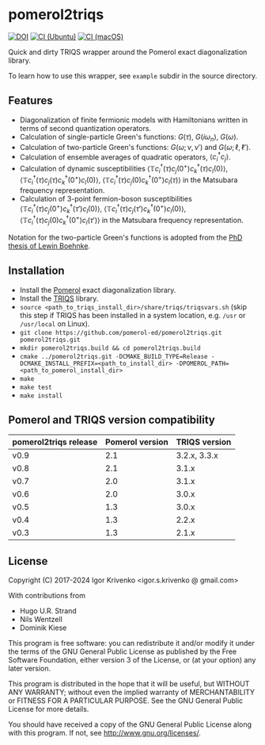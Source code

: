 pomerol2triqs
=============

[![DOI](https://zenodo.org/badge/DOI/10.5281/zenodo.5735413.svg)](https://doi.org/10.5281/zenodo.5735413)
[![CI (Ubuntu)](https://github.com/pomerol-ed/pomerol2triqs/actions/workflows/build-and-test-ubuntu.yml/badge.svg)](
https://github.com/pomerol-ed/pomerol2triqs/actions/workflows/build-and-test-ubuntu.yml)
[![CI (macOS)](https://github.com/pomerol-ed/pomerol2triqs/actions/workflows/build-and-test-macos.yml/badge.svg)](
https://github.com/pomerol-ed/pomerol2triqs/actions/workflows/build-and-test-macos.yml)


Quick and dirty TRIQS wrapper around the Pomerol exact diagonalization library.

To learn how to use this wrapper, see `example` subdir in the source directory.

Features
--------

* Diagonalization of finite fermionic models with Hamiltonians written in terms of second quantization operators.
* Calculation of single-particle Green's functions: $G(\tau)$, $G(i\omega_n)$, $G(\omega)$.
* Calculation of two-particle Green's functions: $G(\omega;\nu,\nu')$ and $G(\omega;\ell,\ell')$.
* Calculation of ensemble averages of quadratic operators, $\langle c^\dagger_i c_j \rangle$.
* Calculation of dynamic susceptibilities
  $\langle \mathbb{T} c^\dagger_i(\tau) c_j(0^+) c^\dagger_k(\tau) c_l(0) \rangle$,
  $\langle \mathbb{T} c^\dagger_i(\tau) c_j(\tau) c^\dagger_k(0^+) c_l(0) \rangle$,
  $\langle \mathbb{T} c^\dagger_i(\tau) c_j(0) c^\dagger_k(0^+) c_l(\tau) \rangle$
  in the Matsubara frequency representation.
* Calculation of 3-point fermion-boson susceptibilities
  $\langle \mathbb{T} c^\dagger_i(\tau) c_j(0^+) c^\dagger_k(\tau') c_l(0) \rangle$,
  $\langle \mathbb{T} c^\dagger_i(\tau) c_j(\tau') c^\dagger_k(0^+) c_l(0) \rangle$,
  $\langle \mathbb{T} c^\dagger_i(\tau) c_j(0) c^\dagger_k(0^+) c_l(\tau') \rangle$
  in the Matsubara frequency representation.

Notation for the two-particle Green's functions is adopted from the
[PhD thesis of Lewin Boehnke](http://ediss.sub.uni-hamburg.de/volltexte/2015/7325/pdf/Dissertation.pdf).

Installation
------------

- Install the [Pomerol](http://pomerol-ed.github.io/pomerol/) exact diagonalization library.
- Install the [TRIQS](http://triqs.github.io/triqs/latest/install.html) library.
- `source <path_to_triqs_install_dir>/share/triqs/triqsvars.sh`
  (skip this step if TRIQS has been installed in a system location, e.g. `/usr`
  or `/usr/local` on Linux).
- `git clone https://github.com/pomerol-ed/pomerol2triqs.git pomerol2triqs.git`
- `mkdir pomerol2triqs.build && cd pomerol2triqs.build`
- `cmake ../pomerol2triqs.git -DCMAKE_BUILD_TYPE=Release -DCMAKE_INSTALL_PREFIX=<path_to_install_dir> -DPOMEROL_PATH=<path_to_pomerol_install_dir>`
- `make`
- `make test`
- `make install`

Pomerol and TRIQS version compatibility
---------------------------------------

| pomerol2triqs release | Pomerol version | TRIQS version |
|-----------------------|-----------------|---------------|
| v0.9                  | 2.1             | 3.2.x, 3.3.x  |
| v0.8                  | 2.1             | 3.1.x         |
| v0.7                  | 2.0             | 3.1.x         |
| v0.6                  | 2.0             | 3.0.x         |
| v0.5                  | 1.3             | 3.0.x         |
| v0.4                  | 1.3             | 2.2.x         |
| v0.3                  | 1.3             | 2.1.x         |

License
-------

Copyright (C) 2017-2024 Igor Krivenko <igor.s.krivenko @ gmail.com>

With contributions from

* Hugo U.R. Strand
* Nils Wentzell
* Dominik Kiese

This program is free software: you can redistribute it and/or modify
it under the terms of the GNU General Public License as published by
the Free Software Foundation, either version 3 of the License, or
(at your option) any later version.

This program is distributed in the hope that it will be useful,
but WITHOUT ANY WARRANTY; without even the implied warranty of
MERCHANTABILITY or FITNESS FOR A PARTICULAR PURPOSE.  See the
GNU General Public License for more details.

You should have received a copy of the GNU General Public License
along with this program.  If not, see <http://www.gnu.org/licenses/>.
